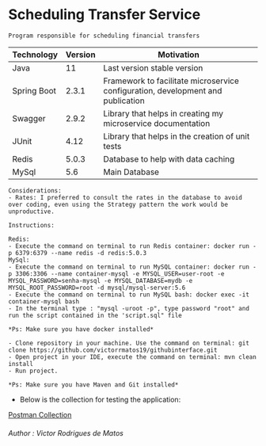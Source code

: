 # Scheduling Transfer Service

```
Program responsible for scheduling financial transfers
```

| Technology  | Version | Motivation                                                                      |
|-------------|---------|---------------------------------------------------------------------------------|
| Java        | 11      | Last version stable version                                                     |
| Spring Boot | 2.3.1   | Framework to facilitate microservice configuration, development and publication |
| Swagger     | 2.9.2   | Library that helps in creating my microservice documentation                    |
| JUnit       | 4.12    | Library that helps in the creation of unit tests                                |
| Redis       | 5.0.3   | Database to help with data caching                                              |
| MySql       | 5.6     | Main Database                                                                   | 

```
Considerations:
- Rates: I preferred to consult the rates in the database to avoid over coding, even using the Strategy pattern the work would be unproductive.
```

```
Instructions:

Redis:
- Execute the command on terminal to run Redis container: docker run -p 6379:6379 --name redis -d redis:5.0.3
MySql:
- Execute the command on terminal to run MySQL container: docker run -p 3306:3306 --name container-mysql -e MYSQL_USER=user-root -e MYSQL_PASSWORD=senha-mysql -e MYSQL_DATABASE=mydb -e MYSQL_ROOT_PASSWORD=root -d mysql/mysql-server:5.6
- Execute the command on terminal to run MySQL bash: docker exec -it container-mysql bash
- In the terminal type : "mysql -uroot -p", type password "root" and run the script contained in the 'script.sql" file

*Ps: Make sure you have docker installed*

- Clone repository in your machine. Use the command on terminal: git clone https://github.com/victorrmatos19/githubinterface.git
- Open project in your IDE, execute the command on terminal: mvn clean install
- Run project.

*Ps: Make sure you have Maven and Git installed*
```

- Below is the collection for testing the application:

[Postman Collection](https://www.getpostman.com/collections/f425a7cc682e78528c74)

###### Author : Victor Rodrigues de Matos